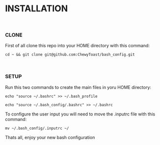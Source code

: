 # INSTALLATION

<br>

### CLONE

First of all clone this repo into your HOME directory with this command:

```
cd ~ && git clone git@github.com:ChewyToast/bash_config.git
```

<br>


### SETUP

Run this two commands to create the main files in yoru HOME directory:

```
echo "source ~/.bashrc" >> ~/.bash_profile
```

```
echo "source ~/.bash_config/.bashrc" >> ~/.bashrc
```

To configure the user input you will need to move the .inputrc file with this command:

```
mv ~/.bash_config/.inputrc ~/
```

Thats all, enjoy your new bash configuration